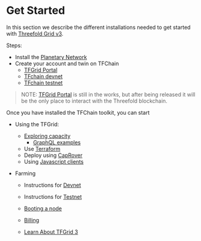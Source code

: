 
# Get Started

In this section we describe the different installations needed to get started with [Threefold Grid v3](https://library.threefold.me/info/tfgrid/#/grid/grid_home.md).

Steps:

- Install the [Planetary Network](grid3_planetary_network)
- Create your account and twin on TFChain
  - [TFGrid Portal](manual3_portal_home)
  - [TFchain devnet](grid3_tfchain_init_devnet)
  - [TFchain testnet](grid3_tfchain_init_testnet)

> NOTE: [TFGrid Portal](manual3_portal_home) is still in the works, but after being released it will be the only place to interact with the Threefold blockchain.

Once you have installed the TFChain toolkit, you can start 

- Using the TFGrid:  
  - [Exploring capacity](grid3_explorer)
    - [GraphQL examples](explorer_graphql_examples)
  - Use [Terraform](grid3_terraform_home)
  - Deploy using [CapRover](terraform_caprover)
  - Using [Javascript clients](grid3_javascript_home) 
  
- Farming
  - Instructions for [Devnet](create_farm_devnet)
  - Instructions for [Testnet](create_farm_testnet)
  - [Booting a node](booting_node)

  - [Billing](@grid3_billing)
  - [Learn About TFGrid 3](@manual3_tfgrid_home)
  
  